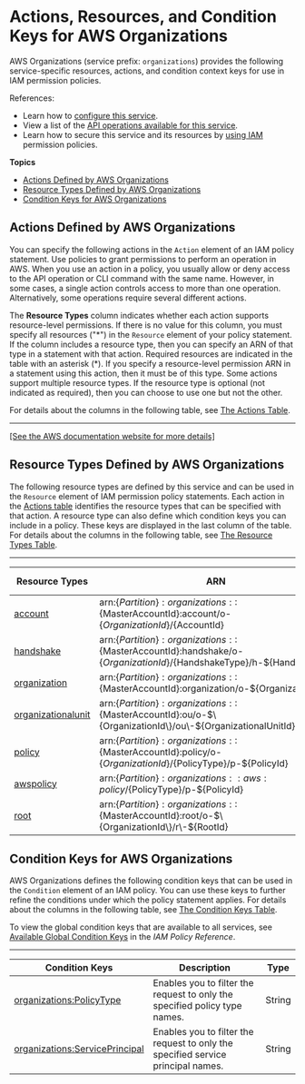 # Actions, Resources, and Condition Keys for AWS Organizations<a name="list_awsorganizations"></a>

AWS Organizations \(service prefix: `organizations`\) provides the following service\-specific resources, actions, and condition context keys for use in IAM permission policies\.

References:
+ Learn how to [configure this service](https://docs.aws.amazon.com/organizations/latest/userguide/)\.
+ View a list of the [API operations available for this service](https://docs.aws.amazon.com/organizations/latest/APIReference/)\.
+ Learn how to secure this service and its resources by [using IAM](https://docs.aws.amazon.com/organizations/latest/userguide/orgs_permissions.html) permission policies\.

**Topics**
+ [Actions Defined by AWS Organizations](#awsorganizations-actions-as-permissions)
+ [Resource Types Defined by AWS Organizations](#awsorganizations-resources-for-iam-policies)
+ [Condition Keys for AWS Organizations](#awsorganizations-policy-keys)

## Actions Defined by AWS Organizations<a name="awsorganizations-actions-as-permissions"></a>

You can specify the following actions in the `Action` element of an IAM policy statement\. Use policies to grant permissions to perform an operation in AWS\. When you use an action in a policy, you usually allow or deny access to the API operation or CLI command with the same name\. However, in some cases, a single action controls access to more than one operation\. Alternatively, some operations require several different actions\.

The **Resource Types** column indicates whether each action supports resource\-level permissions\. If there is no value for this column, you must specify all resources \("\*"\) in the `Resource` element of your policy statement\. If the column includes a resource type, then you can specify an ARN of that type in a statement with that action\. Required resources are indicated in the table with an asterisk \(\*\)\. If you specify a resource\-level permission ARN in a statement using this action, then it must be of this type\. Some actions support multiple resource types\. If the resource type is optional \(not indicated as required\), then you can choose to use one but not the other\.

For details about the columns in the following table, see [The Actions Table](reference_policies_actions-resources-contextkeys.md#actions_table)\.


****  
[\[See the AWS documentation website for more details\]](http://docs.aws.amazon.com/IAM/latest/UserGuide/list_awsorganizations.html)

## Resource Types Defined by AWS Organizations<a name="awsorganizations-resources-for-iam-policies"></a>

The following resource types are defined by this service and can be used in the `Resource` element of IAM permission policy statements\. Each action in the [Actions table](#awsorganizations-actions-as-permissions) identifies the resource types that can be specified with that action\. A resource type can also define which condition keys you can include in a policy\. These keys are displayed in the last column of the table\. For details about the columns in the following table, see [The Resource Types Table](reference_policies_actions-resources-contextkeys.md#resources_table)\.


****  

| Resource Types | ARN | Condition Keys | 
| --- | --- | --- | 
|   [ account ](https://docs.aws.amazon.com/organizations/latest/userguide/orgs_reference_arn-formats.html)  |  arn:$\{Partition\}:organizations::$\{MasterAccountId\}:account/o\-$\{OrganizationId\}/$\{AccountId\}  |  | 
|   [ handshake ](https://docs.aws.amazon.com/organizations/latest/userguide/orgs_reference_arn-formats.html)  |  arn:$\{Partition\}:organizations::$\{MasterAccountId\}:handshake/o\-$\{OrganizationId\}/$\{HandshakeType\}/h\-$\{HandshakeId\}  |  | 
|   [ organization ](https://docs.aws.amazon.com/organizations/latest/userguide/orgs_reference_arn-formats.html)  |  arn:$\{Partition\}:organizations::$\{MasterAccountId\}:organization/o\-$\{OrganizationId\}  |  | 
|   [ organizationalunit ](https://docs.aws.amazon.com/organizations/latest/userguide/orgs_reference_arn-formats.html)  |  arn:$\{Partition\}:organizations::$\{MasterAccountId\}:ou/o\-$\{OrganizationId\}/ou\-$\{OrganizationalUnitId\}  |  | 
|   [ policy ](https://docs.aws.amazon.com/organizations/latest/userguide/orgs_reference_arn-formats.html)  |  arn:$\{Partition\}:organizations::$\{MasterAccountId\}:policy/o\-$\{OrganizationId\}/$\{PolicyType\}/p\-$\{PolicyId\}  |  | 
|   [ awspolicy ](https://docs.aws.amazon.com/organizations/latest/userguide/orgs_reference_arn-formats.html)  |  arn:$\{Partition\}:organizations::aws:policy/$\{PolicyType\}/p\-$\{PolicyId\}  |  | 
|   [ root ](https://docs.aws.amazon.com/organizations/latest/userguide/orgs_reference_arn-formats.html)  |  arn:$\{Partition\}:organizations::$\{MasterAccountId\}:root/o\-$\{OrganizationId\}/r\-$\{RootId\}  |  | 

## Condition Keys for AWS Organizations<a name="awsorganizations-policy-keys"></a>

AWS Organizations defines the following condition keys that can be used in the `Condition` element of an IAM policy\. You can use these keys to further refine the conditions under which the policy statement applies\. For details about the columns in the following table, see [The Condition Keys Table](reference_policies_actions-resources-contextkeys.md#context_keys_table)\.

To view the global condition keys that are available to all services, see [Available Global Condition Keys](reference_policies_condition-keys.html#AvailableKeys) in the *IAM Policy Reference*\.


****  

| Condition Keys | Description | Type | 
| --- | --- | --- | 
|   [ organizations:PolicyType ](https://docs.aws.amazon.com/organizations/latest/APIReference/orgs_permissions_overview.html#orgs_permissions_conditionkeys)  | Enables you to filter the request to only the specified policy type names\. | String | 
|   [ organizations:ServicePrincipal ](https://docs.aws.amazon.com/organizations/latest/APIReference/orgs_permissions_overview.html#orgs_permissions_conditionkeys)  | Enables you to filter the request to only the specified service principal names\. | String | 